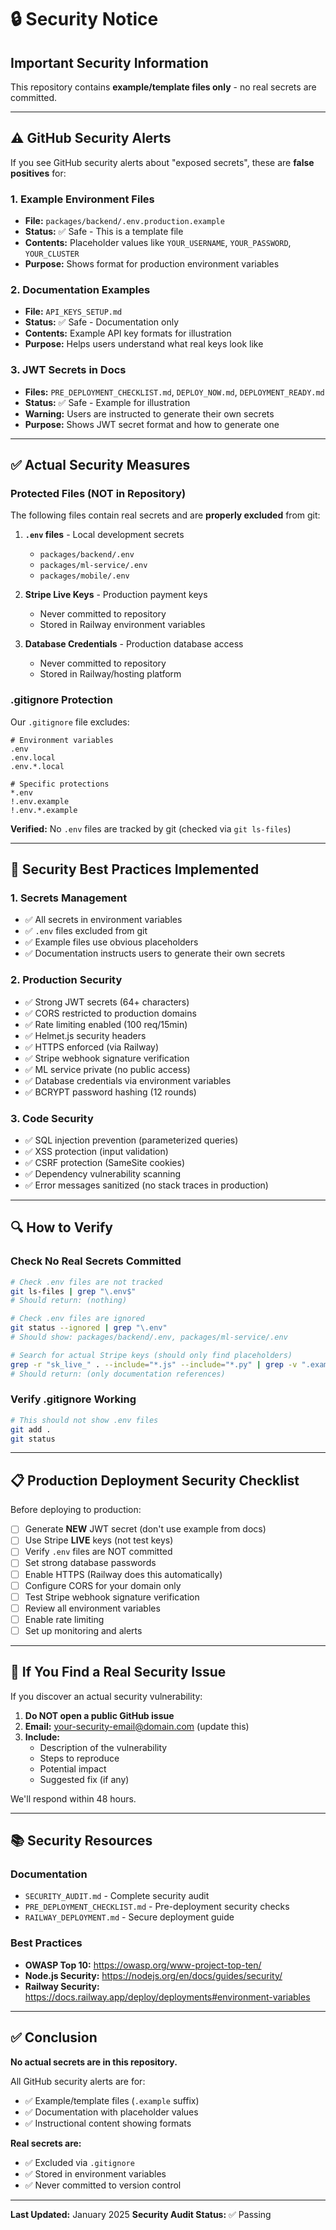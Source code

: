 # 🔒 Security Notice

## Important Security Information

This repository contains **example/template files only** - no real secrets are committed.

---

## ⚠️ GitHub Security Alerts

If you see GitHub security alerts about "exposed secrets", these are **false positives** for:

### 1. Example Environment Files
- **File:** `packages/backend/.env.production.example`
- **Status:** ✅ Safe - This is a template file
- **Contents:** Placeholder values like `YOUR_USERNAME`, `YOUR_PASSWORD`, `YOUR_CLUSTER`
- **Purpose:** Shows format for production environment variables

### 2. Documentation Examples
- **File:** `API_KEYS_SETUP.md`
- **Status:** ✅ Safe - Documentation only
- **Contents:** Example API key formats for illustration
- **Purpose:** Helps users understand what real keys look like

### 3. JWT Secrets in Docs
- **Files:** `PRE_DEPLOYMENT_CHECKLIST.md`, `DEPLOY_NOW.md`, `DEPLOYMENT_READY.md`
- **Status:** ✅ Safe - Example for illustration
- **Warning:** Users are instructed to generate their own secrets
- **Purpose:** Shows JWT secret format and how to generate one

---

## ✅ Actual Security Measures

### Protected Files (NOT in Repository)

The following files contain real secrets and are **properly excluded** from git:

1. **`.env` files** - Local development secrets
   - `packages/backend/.env`
   - `packages/ml-service/.env`
   - `packages/mobile/.env`

2. **Stripe Live Keys** - Production payment keys
   - Never committed to repository
   - Stored in Railway environment variables

3. **Database Credentials** - Production database access
   - Never committed to repository
   - Stored in Railway/hosting platform

### .gitignore Protection

Our `.gitignore` file excludes:

```
# Environment variables
.env
.env.local
.env.*.local

# Specific protections
*.env
!.env.example
!.env.*.example
```

**Verified:** No `.env` files are tracked by git (checked via `git ls-files`)

---

## 🔐 Security Best Practices Implemented

### 1. Secrets Management
- ✅ All secrets in environment variables
- ✅ `.env` files excluded from git
- ✅ Example files use obvious placeholders
- ✅ Documentation instructs users to generate their own secrets

### 2. Production Security
- ✅ Strong JWT secrets (64+ characters)
- ✅ CORS restricted to production domains
- ✅ Rate limiting enabled (100 req/15min)
- ✅ Helmet.js security headers
- ✅ HTTPS enforced (via Railway)
- ✅ Stripe webhook signature verification
- ✅ ML service private (no public access)
- ✅ Database credentials via environment variables
- ✅ BCRYPT password hashing (12 rounds)

### 3. Code Security
- ✅ SQL injection prevention (parameterized queries)
- ✅ XSS protection (input validation)
- ✅ CSRF protection (SameSite cookies)
- ✅ Dependency vulnerability scanning
- ✅ Error messages sanitized (no stack traces in production)

---

## 🔍 How to Verify

### Check No Real Secrets Committed

```bash
# Check .env files are not tracked
git ls-files | grep "\.env$"
# Should return: (nothing)

# Check .env files are ignored
git status --ignored | grep "\.env"
# Should show: packages/backend/.env, packages/ml-service/.env

# Search for actual Stripe keys (should only find placeholders)
grep -r "sk_live_" . --include="*.js" --include="*.py" | grep -v ".example" | grep -v "YOUR_"
# Should return: (only documentation references)
```

### Verify .gitignore Working

```bash
# This should not show .env files
git add .
git status
```

---

## 📋 Production Deployment Security Checklist

Before deploying to production:

- [ ] Generate **NEW** JWT secret (don't use example from docs)
- [ ] Use Stripe **LIVE** keys (not test keys)
- [ ] Verify `.env` files are NOT committed
- [ ] Set strong database passwords
- [ ] Enable HTTPS (Railway does this automatically)
- [ ] Configure CORS for your domain only
- [ ] Test Stripe webhook signature verification
- [ ] Review all environment variables
- [ ] Enable rate limiting
- [ ] Set up monitoring and alerts

---

## 🚨 If You Find a Real Security Issue

If you discover an actual security vulnerability:

1. **Do NOT open a public GitHub issue**
2. **Email:** your-security-email@domain.com (update this)
3. **Include:**
   - Description of the vulnerability
   - Steps to reproduce
   - Potential impact
   - Suggested fix (if any)

We'll respond within 48 hours.

---

## 📚 Security Resources

### Documentation
- `SECURITY_AUDIT.md` - Complete security audit
- `PRE_DEPLOYMENT_CHECKLIST.md` - Pre-deployment security checks
- `RAILWAY_DEPLOYMENT.md` - Secure deployment guide

### Best Practices
- **OWASP Top 10:** https://owasp.org/www-project-top-ten/
- **Node.js Security:** https://nodejs.org/en/docs/guides/security/
- **Railway Security:** https://docs.railway.app/deploy/deployments#environment-variables

---

## ✅ Conclusion

**No actual secrets are in this repository.**

All GitHub security alerts are for:
- ✅ Example/template files (`.example` suffix)
- ✅ Documentation with placeholder values
- ✅ Instructional content showing formats

**Real secrets are:**
- ✅ Excluded via `.gitignore`
- ✅ Stored in environment variables
- ✅ Never committed to version control

---

**Last Updated:** January 2025
**Security Audit Status:** ✅ Passing
